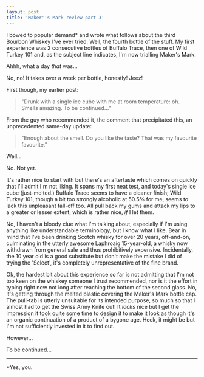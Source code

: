 ```yaml
---
layout: post
title: 'Maker''s Mark review part 3'
---
```


I bowed to popular demand\* and wrote what follows about the third Bourbon Whiskey I've ever tried.  Well, the fourth bottle of the stuff.  My first experience was 2 consecutive bottles of Buffalo Trace, then one of Wild Turkey 101 and, as the subject line indicates, I'm now trialling Maker's Mark.

Ahhh, what a day *that* was…

No, no!  It takes over a week per bottle, honestly!  Jeez!

First though, my earlier post:

> "Drunk with a single ice cube with me at room temperature: oh.
Smells amazing.
To be continued…"

From the guy who recommended it, the comment that precipitated this, an unprecedented same-day update:

> "Enough about the smell. Do you like the taste? That was my favourite favourite."

Well…

No.  Not yet.

It's rather nice to start with but there's an aftertaste which comes on quickly that I'll admit I'm not liking.  It spans my first neat test, and today's single ice cube (just-melted.) Buffalo Trace seems to have a cleaner finish; Wild Turkey 101, though a bit too strongly alcoholic at 50.5% for me, seems to lack this unpleasant fall-off too.  All pull back my gums and attack my lips to a greater or lesser extent, which is rather nice, *if* I let them.

No, I haven't a bloody clue what I'm talking about, especially if I'm using anything like understandable terminology, but I know what I like.  Bear in mind that I've been drinking Scotch whisky for over 20 years, off-and-on, culminating in the utterly awesome Laphroaig 15-year-old, a whisky now withdrawn from general sale and thus prohibitively expensive.  Incidentally, the 10 year old is a good substitute but don't make the mistake I did of trying the 'Select', it's completely unrepresentative of the fine brand.

Ok, the hardest bit about this experience so far is not admitting that I'm not too keen on the whiskey someone I trust recommended, nor is it the effort in typing right now not long after reaching the bottom of the second glass.  No, it's getting through the melted plastic covering the Maker's Mark bottle cap.  The pull-tab is utterly unsuitable for its intended purpose, so much so that I almost had to get the Swiss Army Knife out!  It *looks* nice but I get the impression it took quite some time to design it to make it look as though it's an organic continuation of a product of a bygone age.  Heck, it might be but I'm not sufficiently invested in it to find out.

However…

To be continued…

---

\*Yes, you.